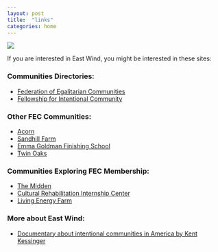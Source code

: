 ```yaml
---
layout: post
title:  "links"
categories: home
---
```


![](http://web.archive.org/web/20150928154135/http://eastwind.org/images/OurCommunity/mayday.jpg)

If you are interested in East Wind, you might be interested in these sites:

### Communities Directories:

*   [Federation of Egalitarian Communities](http://www.thefec.org/ "Federation of Egalitarian Communities")
*   [Fellowship for Intentional Community](http://www.ic.org/ "Fellowship for Intentional Community")

### Other FEC Communities:

*   [Acorn](/web/20150507145500/http://www.acorncommunity.org/)
*   [Sandhill Farm](/web/20150507145500/http://www.sandhillfarm.org/)
*   [Emma Goldman Finishing School](/web/20150507145500/http://egfs.org/)
*   [Twin Oaks](/web/20150507145500/http://www.twinoaks.org/)

### Communities Exploring FEC Membership:

*   [The Midden](/web/20150507145500/http://themidden.wordpress.com/)
*   [Cultural Rehabilitation Internship Center](/web/20150507145500/http://crichouse.blogspot.com/2009/02/cric-house-what-are-we.html)
*   [Living Energy Farm](/web/20150507145500/http://www.livingenergyfarm.org/)

### More about East Wind:

*   [Documentary about intentional communities in America by Kent Kessinger](/web/20150507145500/http://theidiocraticlife.wordpress.com/ "documentary")
